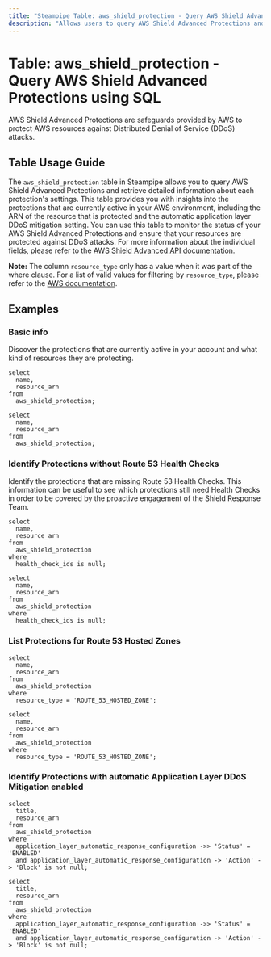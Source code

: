 ```yaml
---
title: "Steampipe Table: aws_shield_protection - Query AWS Shield Advanced Protections using SQL"
description: "Allows users to query AWS Shield Advanced Protections and retrieve detailed information about each protection's settings."
---
```


# Table: aws_shield_protection - Query AWS Shield Advanced Protections using SQL

AWS Shield Advanced Protections are safeguards provided by AWS to protect AWS resources against Distributed Denial of Service (DDoS) attacks.

## Table Usage Guide

The `aws_shield_protection` table in Steampipe allows you to query AWS Shield Advanced Protections and retrieve detailed information about each protection's settings. This table provides you with insights into the protections that are currently active in your AWS environment, including the ARN of the resource that is protected and the automatic application layer DDoS mitigation setting. You can use this table to monitor the status of your AWS Shield Advanced Protections and ensure that your resources are protected against DDoS attacks. For more information about the individual fields, please refer to the [AWS Shield Advanced API documentation](https://docs.aws.amazon.com/waf/latest/DDOSAPIReference/API_DescribeProtection.html#API_DescribeProtection_ResponseSyntax).

**Note:** The column `resource_type` only has a value when it was part of the where clause. For a list of valid values for filtering by `resource_type`, please refer to the [AWS documentation](https://docs.aws.amazon.com/waf/latest/DDOSAPIReference/API_InclusionProtectionFilters.html#AWSShield-Type-InclusionProtectionFilters-ResourceTypes).

## Examples

### Basic info

Discover the protections that are currently active in your account and what kind of resources they are protecting.

```sql+postgres
select
  name,
  resource_arn
from
  aws_shield_protection;
```

```sql+sqlite
select
  name,
  resource_arn
from
  aws_shield_protection;
```

### Identify Protections without Route 53 Health Checks

Identify the protections that are missing Route 53 Health Checks. This information can be useful to see which protections still need Health Checks in order to be covered by the proactive engagement of the Shield Response Team.

```sql+postgres
select
  name,
  resource_arn
from
  aws_shield_protection
where
  health_check_ids is null;
```

```sql+sqlite
select
  name,
  resource_arn
from
  aws_shield_protection
where
  health_check_ids is null;
```

### List Protections for Route 53 Hosted Zones

```sql+postgres
select
  name,
  resource_arn
from
  aws_shield_protection
where
  resource_type = 'ROUTE_53_HOSTED_ZONE';
```

```sql+sqlite
select
  name,
  resource_arn
from
  aws_shield_protection
where
  resource_type = 'ROUTE_53_HOSTED_ZONE';
```

### Identify Protections with automatic Application Layer DDoS Mitigation enabled

```sql+postgres
select
  title,
  resource_arn
from
  aws_shield_protection
where
  application_layer_automatic_response_configuration ->> 'Status' = 'ENABLED'
  and application_layer_automatic_response_configuration -> 'Action' -> 'Block' is not null;
```

```sql+sqlite
select
  title,
  resource_arn
from
  aws_shield_protection
where
  application_layer_automatic_response_configuration ->> 'Status' = 'ENABLED'
  and application_layer_automatic_response_configuration -> 'Action' -> 'Block' is not null;
```
